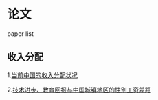 # 论文

paper list

## 收入分配

1.[当前中国的收入分配状况](./收入分配/当前中国的收入分配状况.md)

2.[技术进步、教育回报与中国城镇地区的性别工资差距](./收入分配/技术进步、教育回报与中国城镇地区的性别工资差距.md)
